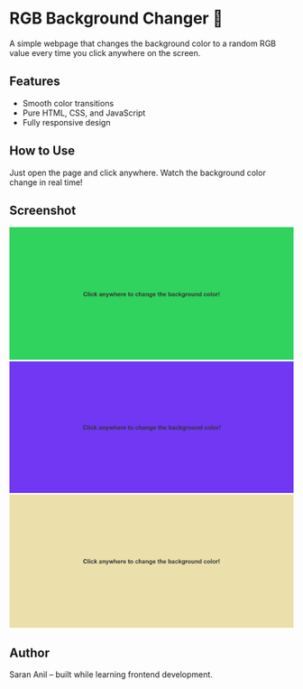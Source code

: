 # RGB Background Changer 🎨

A simple webpage that changes the background color to a random RGB value every time you click anywhere on the screen.

## Features
- Smooth color transitions
- Pure HTML, CSS, and JavaScript
- Fully responsive design

## How to Use
Just open the page and click anywhere. Watch the background color change in real time!

## Screenshot
![Screenshot 1](./Screenshot%202025-08-05%20104129.png)
![Screenshot 2](./Screenshot%202025-08-05%20104148.png)
![Screenshot 3](./Screenshot%202025-08-05%20104202.png)

## Author
Saran Anil – built while learning frontend development.
